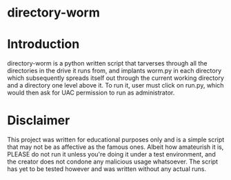 # directory-worm

# Introduction
directory-worm is a python written script that tarverses through all the directories in the drive it runs from, and implants worm.py in each directory which subsequently spreads itself out through the current working directory and a directory one level above it. To run it, user must click on run.py, which would then ask for UAC permission to run as administrator.

# Disclaimer
This project was written for educational purposes only and is a simple script that may not be as affective as the famous ones. Albeit how amateurish it is, PLEASE do not run it unless you're doing it under a test environment, and the creator does not condone any malicious usage whatsoever. The script has yet to be tested however and was written without any actual runs.
